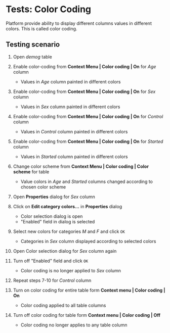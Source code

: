 <!-- TITLE: Tests: Color Coding -->
<!-- SUBTITLE: -->

# Tests: Color Coding

Platform provide ability to display different columns values in different colors. This is called color coding.

## Testing scenario

1. Open *demog* table

1. Enable color-coding from **Context Menu | Color coding | On** for *Age* column
   * Values ​​in *Age* column painted in different colors 

1. Enable color-coding from **Context Menu | Color coding | On** for *Sex* column
   * Values ​​in *Sex* column painted in different colors    
   
1. Enable color-coding from **Context Menu | Color coding | On** for *Control* column
   * Values ​​in *Control* column painted in different colors
   
1. Enable color-coding from **Context Menu | Color coding | On** for *Started* column
   * Values ​​in *Started* column painted in different colors    
   
1. Change color scheme from **Context Menu | Color coding | Color scheme** for table
   * Value colors ​​in *Age* and *Started* columns changed according to chosen color scheme 
   
1. Open **Properties** dialog for *Sex* column

1. Click on **Edit category colors...** in **Properties** dialog  
   * Color selection dialog is open  
   * "Enabled" field in dialog is selected
   
1. Select new colors for categories *M* and *F* and click ```OK```  
   * Categories in *Sex* column displayed according to selected colors

1. Open Color selection dialog for *Sex* column again

1. Turn off "Enabled" field and click ```OK```
   * Color coding is no longer applied to *Sex* column
  
1. Repeat steps  7-10 for *Control* column

1. Turn on color coding for entire table form **Context menu | Color coding | On**
   * Color coding applied to all table columns

1. Turn off color coding for table form **Context menu | Color coding | Off**
   * Color coding no longer applies to any table column